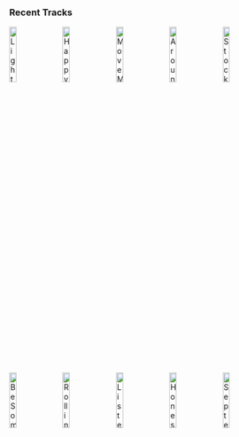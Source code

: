 ### Recent Tracks
[<img src='https://lastfm.freetls.fastly.net/i/u/300x300/644d0bd5b22b7fd821845da50ec3f632.png' width='16%' height='16%' alt='Light On'>](https://www.last.fm/music/doublecamp/_/light%2bon)&nbsp;&nbsp;&nbsp;&nbsp;[<img src='https://lastfm.freetls.fastly.net/i/u/300x300/5a3552e32ff6783e1ba94759233b47cf.png' width='16%' height='16%' alt='Happy Accidents'>](https://www.last.fm/music/saint%2bmotel/_/happy%2baccidents)&nbsp;&nbsp;&nbsp;&nbsp;[<img src='https://lastfm.freetls.fastly.net/i/u/300x300/3b25c8fad4ecd937813186b7887ed8af.png' width='16%' height='16%' alt='Move Me'>](https://www.last.fm/music/rogue/_/move%2bme)&nbsp;&nbsp;&nbsp;&nbsp;[<img src='https://lastfm.freetls.fastly.net/i/u/300x300/1de9e3e9a3908045d96965eaea977215.png' width='16%' height='16%' alt='Around the World'>](https://www.last.fm/music/kings%2bof%2bleon/_/around%2bthe%2bworld)&nbsp;&nbsp;&nbsp;&nbsp;[<img src='https://lastfm.freetls.fastly.net/i/u/300x300/0f57af62aa4809d098e51d3140d2da46.png' width='16%' height='16%' alt='Stockmar'>](https://www.last.fm/music/vasudeva/_/stockmar)&nbsp;&nbsp;&nbsp;&nbsp;<br>[<img src='https://lastfm.freetls.fastly.net/i/u/300x300/f75a46b6b7217c935abb8675296d9eb4.png' width='16%' height='16%' alt='Be Somebody'>](https://www.last.fm/music/cvbz/_/be%2bsomebody)&nbsp;&nbsp;&nbsp;&nbsp;[<img src='https://lastfm.freetls.fastly.net/i/u/300x300/75075bd01c96465e54fc250b22f83296.png' width='16%' height='16%' alt='Rolling in the Deep'>](https://www.last.fm/music/adele/_/rolling%2bin%2bthe%2bdeep)&nbsp;&nbsp;&nbsp;&nbsp;[<img src='https://lastfm.freetls.fastly.net/i/u/300x300/d6acd3d55ac149e3be9f08d31f45e75a.png' width='16%' height='16%' alt='Listen to the Music'>](https://www.last.fm/music/the%2bdoobie%2bbrothers/_/listen%2bto%2bthe%2bmusic)&nbsp;&nbsp;&nbsp;&nbsp;[<img src='https://lastfm.freetls.fastly.net/i/u/300x300/d60d700f89ce453bc5d43c001916089b.png' width='16%' height='16%' alt='Honest'>](https://www.last.fm/music/the%2bneighbourhood/_/honest)&nbsp;&nbsp;&nbsp;&nbsp;[<img src='https://lastfm.freetls.fastly.net/i/u/300x300/c7215300a5d38bed1000dbd54337f1b3.png' width='16%' height='16%' alt='September'>](https://www.last.fm/music/earth%252c%2bwind%2b%2526%2bfire/_/september)&nbsp;&nbsp;&nbsp;&nbsp;<br>